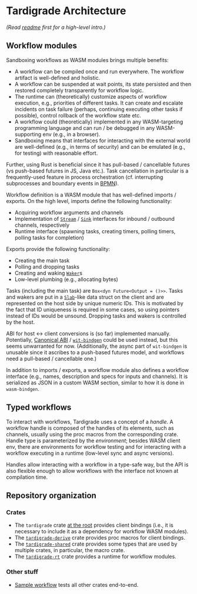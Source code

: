 # Tardigrade Architecture

*(Read [readme](README.md) first for a high-level intro.)*

## Workflow modules

Sandboxing workflows as WASM modules brings multiple benefits:

- A workflow can be compiled once and run everywhere. The workflow artifact is well-defined
  and holistic.
- A workflow can be suspended at wait points, its state persisted and then restored
  completely transparently for workflow logic.
- The runtime can (theoretically) customize aspects of workflow execution, e.g., priorities
  of different tasks. It can create and escalate incidents on task failure (perhaps, continuing
  executing other tasks if possible), control rollback of the workflow state etc.
- A workflow could (theoretically) implemented in any WASM-targeting programming language
  and can run / be debugged in any WASM-supporting env (e.g., in a browser).
- Sandboxing means that interfaces for interacting with the external world are well-defined
  (e.g., in terms of security) and can be emulated (e.g., for testing) with reasonable effort.

Further, using Rust is beneficial since it has pull-based / cancellable futures
(vs push-based futures in JS, Java etc.). Task cancellation in particular
is a frequently-used feature in process orchestration (cf. interrupting subprocesses
and boundary events in [BPMN]).

Workflow definition is a WASM module that has well-defined imports / exports.
On the high level, imports define the following functionality:

- Acquiring workflow arguments and channels
- Implementation of [`Stream`] / [`Sink`] interfaces for inbound / outbound channels,
  respectively
- Runtime interface (spawning tasks, creating timers, polling timers, 
  polling tasks for completion)

Exports provide the following functionality:

- Creating the main task
- Polling and dropping tasks
- Creating and waking [`Waker`]s
- Low-level plumbing (e.g., allocating bytes)

Tasks (including the main task) are `Box<dyn Future<Output = ()>>`. Tasks and wakers
are put in a [`Slab`]-like data struct on the client
and are represented on the host side by unique numeric IDs.
This is motivated  by the fact that ID uniqueness is required in some cases,
so using pointers instead of IDs would be unsound.
Dropping tasks and wakers is controlled by the host.

ABI for host ↔ client conversions is (so far) implemented manually. Potentially,
[Canonical ABI] / [`wit-bindgen`] could be used instead, but this seems unwarranted
for now. (Additionally, the async part of `wit-bindgen` is unusable since
it ascribes to a push-based futures model, and workflows need a pull-based / cancellable one.)

In addition to imports / exports, a workflow module also defines a workflow interface
(e.g., names, description and specs for inputs and channels). It is serialized
as JSON in a custom WASM section, similar to how it is done in `wasm-bindgen`.

[BPMN]: https://en.wikipedia.org/wiki/Business_Process_Model_and_Notation
[`Stream`]: https://docs.rs/futures/latest/futures/stream/trait.Stream.html
[`Sink`]: https://docs.rs/futures/latest/futures/sink/trait.Sink.html
[`Waker`]: https://doc.rust-lang.org/std/task/struct.Waker.html
[`Slab`]: https://docs.rs/slab/latest/slab/struct.Slab.html
[Canonical ABI]: https://github.com/WebAssembly/component-model/blob/main/design/mvp/CanonicalABI.md
[`wit-bindgen`]: https://github.com/bytecodealliance/wit-bindgen

## Typed workflows

To interact with workflows, Tardigrade uses a concept of a *handle*. A workflow
handle is composed of the handles of its elements, such as channels,
usually using the proc macros from the corresponding crate. Handle type is parameterized
by the *environment*; besides WASM client env, there are environments
for workflow testing and for interacting with a workflow executing in a runtime
(low-level sync and async versions).

Handles allow interacting with a workflow in a type-safe way, but the API
is also flexible enough to allow workflows with the interface not known at compilation time.

## Repository organization

### Crates

- The `tardigrade` crate [at the root](.) provides client bindings
  (i.e., it is necessary to include it as a dependency for workflow WASM modules).
- The [`tardigrade-derive`](crates/derive) crate provides proc macros
  for client bindings.
- The [`tardigrade-shared`](crates/shared) crate provides some types
  that are used by multiple crates, in particular, the macro crate.
- The [`tardigrade-rt`](crates/rt) crate provides a runtime for workflow modules.

### Other stuff

- [Sample workflow](e2e-tests/basic) tests all other crates end-to-end.
